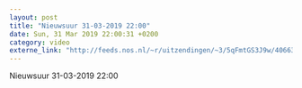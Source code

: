 ```yaml
---
layout: post
title: "Nieuwsuur 31-03-2019 22:00"
date: Sun, 31 Mar 2019 22:00:31 +0200
category: video
externe_link: "http://feeds.nos.nl/~r/uitzendingen/~3/5qFmtGS3J9w/40663"
---
```


Nieuwsuur 31-03-2019 22:00<img src="http://feeds.feedburner.com/~r/uitzendingen/~4/5qFmtGS3J9w" height="1" width="1" alt=""/>

